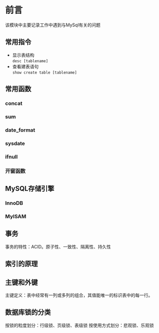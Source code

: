# 前言

该模块中主要记录工作中遇到与MySql有关的问题  

## 常用指令  

- 显示表结构  
    `desc [tablename]`  
- 查看建表语句  
    `show create table [tablename]`

## 常用函数

### concat

### sum

### date_format

### sysdate

### ifnull

### 开窗函数

## MySQL存储引擎

### InnoDB

### MyISAM

## 事务

事务的特性：ACID。原子性、一致性、隔离性、持久性

## 索引的原理

## 主键和外键

主键定义：表中经常有一列或多列的组合，其值能唯一的标识表中的每一行。

## 数据库锁的分类

按锁的粒度划分：行级锁、页级锁、表级锁
按使用方式划分：悲观锁、乐观锁
